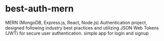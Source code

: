# best-auth-mern
 MERN (MongoDB, Express.js, React, Node.js) Authentication project, designed following industry best practices and utilizing JSON Web Tokens (JWT) for secure user authentication.
 simple app for login and signup
 
